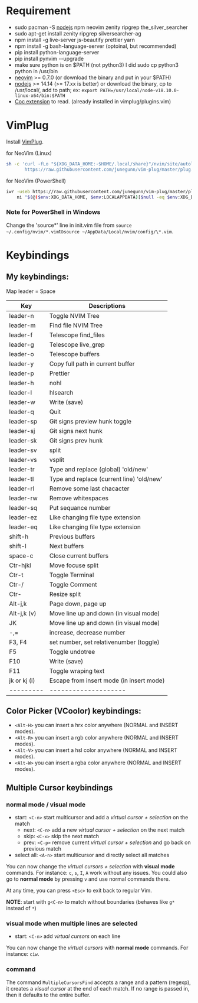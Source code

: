 <!-- ![](images/nvim-tailwindcss-new.png) -->

# Requirement

- sudo pacman -S [nodejs](https://nodejs.org/) npm neovim zenity ripgrep the_silver_searcher
- sudo apt-get install zenity ripgrep silversearcher-ag
- npm install -g live-server js-beautify prettier yarn
- npm install -g bash-language-server (optoinal, but recommended)
- pip install python-language-server
- pip install pynvim --upgrade
- make sure python is on $PATH (not python3) I did sudo cp python3 python in /usr/bin
- [neovim](https://github.com/neovim/neovim.git) >= 0.7.0 (or download the binary and put in your $PATH)
- [nodejs](https://nodejs.org/) >= 14.14 (>= 17.xx is better) or download the binary, cp to /usr/local/, add to path; ex: `export PATH=/usr/local/node-v18.10.0-linux-x64/bin:$PATH`
- [Coc extension](https://github.com/neoclide/coc.nvim/wiki/Using-coc-extensions) to read. (already installed in vimplug/plugins.vim)

# VimPlug

Install [VimPlug](https://github.com/junegunn/vim-plug). <br />

for NeoVim (Linux)

```sh
sh -c 'curl -fLo "${XDG_DATA_HOME:-$HOME/.local/share}"/nvim/site/autoload/plug.vim --create-dirs \
       https://raw.githubusercontent.com/junegunn/vim-plug/master/plug.vim'
```

for NeoVim (PowerShell)

```sh
iwr -useb https://raw.githubusercontent.com/junegunn/vim-plug/master/plug.vim |`
    ni "$(@($env:XDG_DATA_HOME, $env:LOCALAPPDATA)[$null -eq $env:XDG_DATA_HOME])/nvim-data/site/autoload/plug.vim" -Force
```

### Note for PowerShell in Windows

Change the 'source*' line in init.vim file from `source ~/.config/nvim/*.vim`to`source ~/AppData/Local/nvim/config/\*.vim`.

# Keybindings

## My keybindings:

Map leader = Space

| Key          | Descriptions                              |
| ------------ | ----------------------------------------- |
| leader-n     | Toggle NVIM Tree                          |
| leader-m     | Find file NVIM Tree                       |
| leader-f     | Telescope find_files                      |
| leader-g     | Telescope live_grep                       |
| leader-o     | Telescope buffers                         |
| leader-y     | Copy full path in current buffer          |
| leader-p     | Prettier                                  |
| leader-h     | nohl                                      |
| leader-l     | hlsearch                                  |
| leader-w     | Write (save)                              |
| leader-q     | Quit                                      |
| leader-sp    | Git signs preview hunk toggle             |
| leader-sj    | Git signs next hunk                       |
| leader-sk    | Git signs prev hunk                       |
| leader-sv    | split                                     |
| leader-vs    | vsplit                                    |
| leader-tr    | Type and replace (global) 'old/new'       |
| leader-tl    | Type and replace (current line) 'old/new' |
| leader-rl    | Remove some last chacacter                |
| leader-rw    | Remove whitespaces                        |
| leader-sq    | Put sequance number                       |
| leader-ez    | Like changing file type extension         |
| leader-eq    | Like changing file type extension         |
| shift-h      | Previous buffers                          |
| shift-l      | Next buffers                              |
| space-c      | Close current buffers                     |
| Ctr-hjkl     | Move focuse split                         |
| Ctr-t        | Toggle Terminal                           |
| Ctr-/        | Toggle Comment                            |
| Ctr-<arrow>  | Resize split                              |
| Alt-j,k      | Page down, page up                        |
| Alt-j,k (v)  | Move line up and down (in visual mode)    |
| JK           | Move line up and down (in visual mode)    |
| -,=          | increase, decrease number                 |
| F3, F4       | set number, set relativenumber (toggle)   |
| F5           | Toggle undotree                           |
| F10          | Write (save)                              |
| F11          | Toggle wraping text                       |
| jk or kj (i) | Escape from insert mode (in insert mode)  |
| ---------    | --------------------                      |

## Color Picker (VCoolor) keybindings:

- `<Alt-H>` you can insert a hrx color anywhere (NORMAL and INSERT modes).
- `<Alt-R>` you can insert a rgb color anywhere (NORMAL and INSERT modes).
- `<Alt-V>` you can insert a hsl color anywhere (NORMAL and INSERT modes).
- `<Alt-W>` you can insert a rgba color anywhere (NORMAL and INSERT modes).

## Multiple Cursor keybindings

### normal mode / visual mode

- start: `<C-n>` start multicursor and add a _virtual cursor + selection_ on the match
  - next: `<C-n>` add a new _virtual cursor + selection_ on the next match
  - skip: `<C-x>` skip the next match
  - prev: `<C-p>` remove current _virtual cursor + selection_ and go back on previous match
- select all: `<A-n>` start multicursor and directly select all matches

You can now change the _virtual cursors + selection_ with **visual mode** commands.
For instance: `c`, `s`, `I`, `A` work without any issues.
You could also go to **normal mode** by pressing `v` and use normal commands there.

At any time, you can press `<Esc>` to exit back to regular Vim.

**NOTE**: start with `g<C-n>` to match without boundaries (behaves like `g*` instead of `*`)

### visual mode when multiple lines are selected

- start: `<C-n>` add _virtual cursors_ on each line

You can now change the _virtual cursors_ with **normal mode** commands.
For instance: `ciw`.

### command

The command `MultipleCursorsFind` accepts a range and a pattern (regexp), it creates a _visual cursor_ at the end of each match.
If no range is passed in, then it defaults to the entire buffer.
